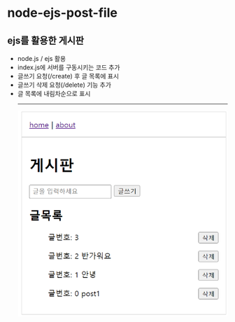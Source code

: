 # node-ejs-post-file


 <h2>ejs를 활용한 게시판</h2>
  <ul>  
    <li>node.js / ejs 활용</li>
    <li>index.js에 서버를 구동시키는 코드 추가</li>
    <li>글쓰기 요청(/create) 후 글 목록에 표시 </li>
    <li>글쓰기 삭제 요청(/delete) 기능 추가</li>
    <li>글 목록에 내림차순으로 표시</li>
    <hr>
    <img src="capture.png" alt="capture">
  </ul>
